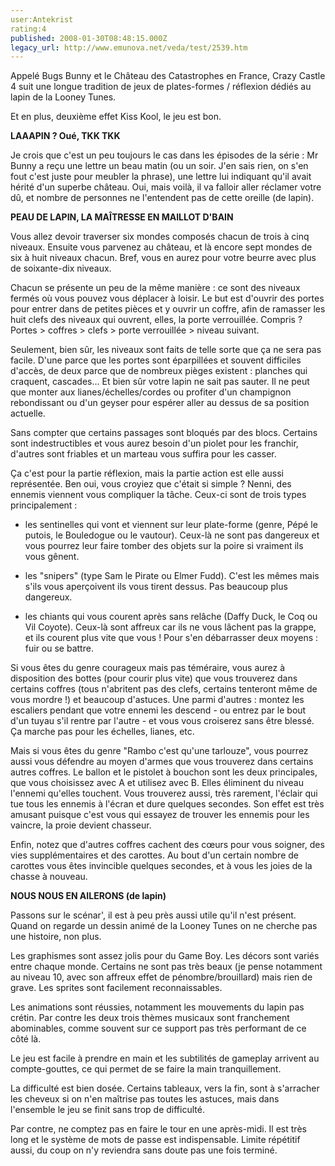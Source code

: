 ```yaml
---
user:Antekrist
rating:4
published: 2008-01-30T08:48:15.000Z
legacy_url: http://www.emunova.net/veda/test/2539.htm
---
```

Appelé Bugs Bunny et le Château des Catastrophes en France, Crazy Castle 4 suit une longue tradition de jeux de plates-formes / réflexion dédiés au lapin de la Looney Tunes.  

Et en plus, deuxième effet Kiss Kool, le jeu est bon.  

  

**LAAAPIN ? Oué, TKK TKK**  

Je crois que c'est un peu toujours le cas dans les épisodes de la série : Mr Bunny a reçu une lettre un beau matin (ou un soir. J'en sais rien, on s'en fout c'est juste pour meubler la phrase), une lettre lui indiquant qu'il avait hérité d'un superbe château. Oui, mais voilà, il va falloir aller réclamer votre dû, et nombre de personnes ne l'entendent pas de cette oreille (de lapin).  

  

**PEAU DE LAPIN, LA MAÎTRESSE EN MAILLOT D'BAIN**  

Vous allez devoir traverser six mondes composés chacun de trois à cinq niveaux. Ensuite vous parvenez au château, et là encore sept mondes de six à huit niveaux chacun. Bref, vous en aurez pour votre beurre avec plus de soixante-dix niveaux.  

Chacun se présente un peu de la même manière : ce sont des niveaux fermés où vous pouvez vous déplacer à loisir. Le but est d'ouvrir des portes pour entrer dans de petites pièces et y ouvrir un coffre, afin de ramasser les huit clefs des niveaux qui ouvrent, elles, la porte verrouillée. Compris ? Portes \> coffres \> clefs \> porte verrouillée \> niveau suivant.  

Seulement, bien sûr, les niveaux sont faits de telle sorte que ça ne sera pas facile. D'une parce que les portes sont éparpillées et souvent difficiles d'accès, de deux parce que de nombreux pièges existent : planches qui craquent, cascades... Et bien sûr votre lapin ne sait pas sauter. Il ne peut que monter aux lianes/échelles/cordes ou profiter d'un champignon rebondissant ou d'un geyser pour espérer aller au dessus de sa position actuelle.  

Sans compter que certains passages sont bloqués par des blocs. Certains sont indestructibles et vous aurez besoin d'un piolet pour les franchir, d'autres sont friables et un marteau vous suffira pour les casser.  

Ça c'est pour la partie réflexion, mais la partie action est elle aussi représentée. Ben oui, vous croyiez que c'était si simple ? Nenni, des ennemis viennent vous compliquer la tâche. Ceux-ci sont de trois types principalement :   

- les sentinelles qui vont et viennent sur leur plate-forme (genre, Pépé le putois, le Bouledogue ou le vautour). Ceux-là ne sont pas dangereux et vous pourrez leur faire tomber des objets sur la poire si vraiment ils vous gênent.  

- les "snipers" (type Sam le Pirate ou Elmer Fudd). C'est les mêmes mais s'ils vous aperçoivent ils vous tirent dessus. Pas beaucoup plus dangereux.  

- les chiants qui vous courent après sans relâche (Daffy Duck, le Coq ou Vil Coyote). Ceux-là sont affreux car ils ne vous lâchent pas la grappe, et ils courent plus vite que vous ! Pour s'en débarrasser deux moyens : fuir ou se battre.  

Si vous êtes du genre courageux mais pas téméraire, vous aurez à disposition des bottes (pour courir plus vite) que vous trouverez dans certains coffres (tous n'abritent pas des clefs, certains tenteront même de vous mordre !) et beaucoup d'astuces. Une parmi d'autres : montez les escaliers pendant que votre ennemi les descend - ou entrez par le bout d'un tuyau s'il rentre par l'autre - et vous vous croiserez sans être blessé. Ça marche pas pour les échelles, lianes, etc.  

Mais si vous êtes du genre "Rambo c'est qu'une tarlouze", vous pourrez aussi vous défendre au moyen d'armes que vous trouverez dans certains autres coffres. Le ballon et le pistolet à bouchon sont les deux principales, que vous choisissez avec A et utilisez avec B. Elles éliminent du niveau l'ennemi qu'elles touchent. Vous trouverez aussi, très rarement, l'éclair qui tue tous les ennemis à l'écran et dure quelques secondes. Son effet est très amusant puisque c'est vous qui essayez de trouver les ennemis pour les vaincre, la proie devient chasseur.  

Enfin, notez que d'autres coffres cachent des cœurs pour vous soigner, des vies supplémentaires et des carottes. Au bout d'un certain nombre de carottes vous êtes invincible quelques secondes, et à vous les joies de la chasse à nouveau.  

  

**NOUS NOUS EN AILERONS (de lapin)**  

Passons sur le scénar', il est à peu près aussi utile qu'il n'est présent. Quand on regarde un dessin animé de la Looney Tunes on ne cherche pas une histoire, non plus.  

Les graphismes sont assez jolis pour du Game Boy. Les décors sont variés entre chaque monde. Certains ne sont pas très beaux (je pense notamment au niveau 10, avec son affreux effet de pénombre/brouillard) mais rien de grave. Les sprites sont facilement reconnaissables.  

Les animations sont réussies, notamment les mouvements du lapin pas crétin. Par contre les deux trois thèmes musicaux sont franchement abominables, comme souvent sur ce support pas très performant de ce côté là.  

Le jeu est facile à prendre en main et les subtilités de gameplay arrivent au compte-gouttes, ce qui permet de se faire la main tranquillement.  

La difficulté est bien dosée. Certains tableaux, vers la fin, sont à s'arracher les cheveux si on n'en maîtrise pas toutes les astuces, mais dans l'ensemble le jeu se finit sans trop de difficulté.  

Par contre, ne comptez pas en faire le tour en une après-midi. Il est très long et le système de mots de passe est indispensable. Limite répétitif aussi, du coup on n'y reviendra sans doute pas une fois terminé.